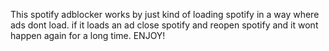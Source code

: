 This spotify adblocker works by just kind of loading spotify in a way where ads dont load.
if it loads an ad close spotify and reopen spotify and it wont happen again for a long time. ENJOY!
